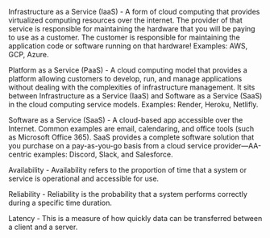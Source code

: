 Infrastructure as a Service (IaaS) - A form of cloud computing that provides virtualized computing resources over the internet. The provider of that service is responsible for maintaining the hardware that you will be paying to use as a customer. The customer is responsible for maintaining the application code or software running on that hardware! Examples: AWS, GCP, Azure.

Platform as a Service (PaaS) - A cloud computing model that provides a platform allowing customers to develop, run, and manage applications without dealing with the complexities of infrastructure management. It sits between Infrastructure as a Service (IaaS) and Software as a Service (SaaS) in the cloud computing service models. Examples: Render, Heroku, Netlifly.

Software as a Service (SaaS) - A cloud-based app accessible over the Internet. Common examples are email, calendaring, and office tools (such as Microsoft Office 365). SaaS provides a complete software solution that you purchase on a pay-as-you-go basis from a cloud service provider—AA-centric examples: Discord, Slack, and Salesforce.

Availability - Availability refers to the proportion of time that a system or service is operational and accessible for use.

Reliability - Reliability is the probability that a system performs correctly during a specific time duration.

Latency - This is a measure of how quickly data can be transferred between a client and a server.
